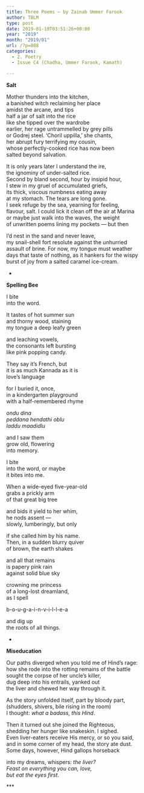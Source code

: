 ```yaml
---
title: Three Poems – by Zainab Ummer Farook
author: TBLM
type: post
date: 2019-01-10T03:51:26+00:00
year: "2019"
month: "2019/01"
url: /?p=808
categories:
  - 2. Poetry
  - Issue C4 (Chadha, Ummer Farook, Kamath)

---
```

**Salt**

Mother thunders into the kitchen,  
a banished witch reclaiming her place  
amidst the arcane, and tips  
half a jar of salt into the rice  
like she tipped over the wardrobe  
earlier, her rage untrammelled by grey pills  
or Godrej steel. ‘Choril uppilla,’ she chants,  
her abrupt fury terrifying my cousin,  
whose perfectly-cooked rice has now been  
salted beyond salvation.

It is only years later I understand the ire,  
the ignominy of under-salted rice.  
Second by bland second, hour by insipid hour,  
I stew in my gruel of accumulated griefs,  
its thick, viscous numbness eating away  
at my stomach. The tears are long gone.  
I seek refuge by the sea, yearning for feeling,  
flavour, salt. I could lick it clean off the air at Marina  
or maybe just walk into the waves, the weight  
of unwritten poems lining my pockets — but then

I&#8217;d nest in the sand and never leave,  
my snail-shell fort resolute against the unhurried  
assault of brine. For now, my tongue must weather  
days that taste of nothing, as it hankers for the wispy  
burst of joy from a salted caramel ice-cream.

*

**Spelling Bee**

I bite  
into the word.

It tastes of hot summer sun  
and thorny wood, staining  
my tongue a deep leafy green

and leaching vowels,  
the consonants left bursting  
like pink popping candy.

They say it’s French, but  
it is as much Kannada as it is  
love’s language

for I buried it, once,  
in a kindergarten playground  
with a half-remembered rhyme

_ondu dina  
peddana hendathi oblu  
laddu maadidlu_

and I saw them  
grow old, flowering  
into memory.

I bite  
into the word, or maybe  
it bites into me.

When a wide-eyed five-year-old  
grabs a prickly arm  
of that great big tree

and bids it yield to her whim,  
he nods assent —  
slowly, lumberingly, but only

if she called him by his name.  
Then, in a sudden blurry quiver  
of brown, the earth shakes

and all that remains  
is papery pink rain  
against solid blue sky

crowning me princess  
of a long-lost dreamland,  
as I spell

b-o-u-g-a-i-n-v-i-l-l-e-a

and dig up  
the roots of all things. 

*

**Miseducation**

Our paths diverged when you told me of Hind&#8217;s rage:  
how she rode into the rotting remains of the battle  
sought the corpse of her uncle&#8217;s killer,  
dug deep into his entrails, yanked out  
the liver and chewed her way through it.

As the story unfolded itself, part by bloody part,  
(shudders, shivers, bile rising in the room)  
I thought: _what a badass, this Hind_.

Then it turned out she joined the Righteous,  
shedding her hunger like snakeskin. I sighed.  
Even liver-eaters receive His mercy, or so you said,  
and in some corner of my head, the story ate dust.  
Some days, however, Hind gallops horseback 

into my dreams, whispers: _the liver?  
Feast on everything you can, love,  
but eat the eyes first_.

\***